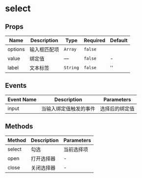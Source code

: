# select

## Props

<!-- @vuese:select:props:start -->
|Name|Description|Type|Required|Default|
|---|---|---|---|---|
|options|输入框匹配项|`Array`|`false`||
|value|绑定值|—|`false`|-|
|label|文本标签|`String`|`false`|''|

<!-- @vuese:select:props:end -->


## Events

<!-- @vuese:select:events:start -->
|Event Name|Description|Parameters|
|---|---|---|
|input|当输入绑定值触发的事件|选择后的绑定值|

<!-- @vuese:select:events:end -->


## Methods

<!-- @vuese:select:methods:start -->
|Method|Description|Parameters|
|---|---|---|
|select|勾选|当前选择项|
|open|打开选择器|-|
|close|关闭选择器|-|

<!-- @vuese:select:methods:end -->


